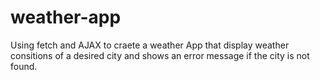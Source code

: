 # weather-app
Using fetch and AJAX to craete a weather App that display weather consitions of a desired city and shows an error message if the city is not found.
